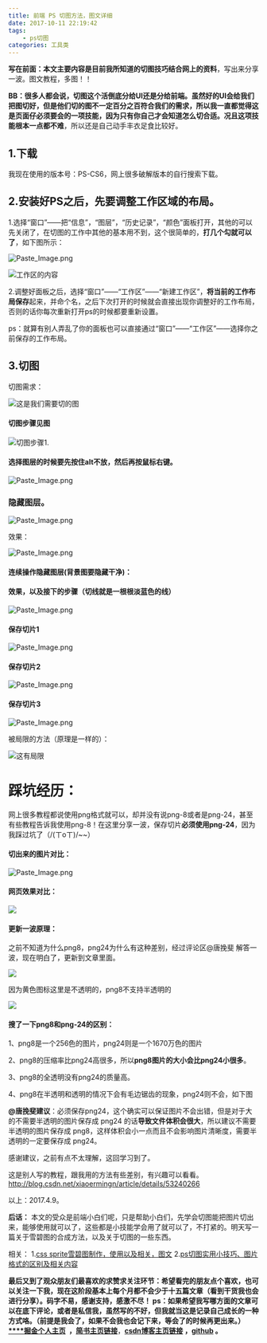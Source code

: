 ```yaml
---
title: 前端 PS 切图方法，图文详细
date: 2017-10-11 22:19:42
tags:
    - ps切图
categories: 工具类
---
```

**写在前面：**本文主要内容是目前**我所知道的切图技巧结合网上的资料**，写出来分享一波。图文教程，多图！！

**BB：**很多人都会说，切图这个活倒底分给UI还是分给前端。虽然好的UI会给我们把图切好，但是他们切的图不一定百分之百符合我们的需求，所以我一直都觉得这是页面仔必须要会的一项技能，因为只有你自己才会知道怎么切合适。况且**这项技能根本一点都不难**，所以还是自己动手丰衣足食比较好。


1.下载
---
我现在使用的版本号：PS-CS6，网上很多破解版本的自行搜索下载。

2.安装好PS之后，先要调整工作区域的布局。
---

1.选择“窗口”——把“信息”，“图层”，“历史记录”，“颜色”面板打开，其他的可以先关闭了，在切图的工作中其他的基本用不到，这个很简单的，**打几个勾就可以了**，如下图所示：

![Paste_Image.png](https://github.com/OBKoro1/articleImg_src/blob/master/weibo_img_move/undefined?raw=true?raw=true)


![工作区的内容](https://github.com/OBKoro1/articleImg_src/blob/master/weibo_img_move/undefined?raw=true?raw=true)

2.调整好面板之后，选择“窗口”——“工作区”——“新建工作区”，**将当前的工作布局保存**起来，并命个名，之后下次打开的时候就会直接出现你调整好的工作布局，否则的话你每次重新打开ps的时候都要重新设置。

ps：就算有别人弄乱了你的面板也可以直接通过“窗口”——“工作区”——选择你之前保存的工作布局。

**3.切图**
---
切图需求：

![这是我们需要切的图](https://github.com/OBKoro1/articleImg_src/blob/master/weibo_img_move/undefined?raw=true?raw=true)
#### 切图步骤见图


![切图步骤1.](https://github.com/OBKoro1/articleImg_src/blob/master/weibo_img_move/undefined?raw=true?raw=true)

#### 选择图层的时候要先按住alt不放，然后再按鼠标右键。
![Paste_Image.png](https://github.com/OBKoro1/articleImg_src/blob/master/weibo_img_move/undefined?raw=true?raw=true)
### 隐藏图层。

![Paste_Image.png](https://github.com/OBKoro1/articleImg_src/blob/master/weibo_img_move/undefined?raw=true?raw=true)

效果：

![Paste_Image.png](https://github.com/OBKoro1/articleImg_src/blob/master/weibo_img_move/undefined?raw=true?raw=true)

#### 连续操作隐藏图层(**背景图要隐藏干净**)：

####  效果，以及接下的步骤（切线就是一根根淡蓝色的线）

![Paste_Image.png](https://github.com/OBKoro1/articleImg_src/blob/master/weibo_img_move/undefined?raw=true?raw=true)

#### 保存切片1

![Paste_Image.png](https://github.com/OBKoro1/articleImg_src/blob/master/weibo_img_move/undefined?raw=true?raw=true)

#### 保存切片2


![Paste_Image.png](https://github.com/OBKoro1/articleImg_src/blob/master/weibo_img_move/undefined?raw=true?raw=true)


#### 保存切片3
![Paste_Image.png](https://github.com/OBKoro1/articleImg_src/blob/master/weibo_img_move/undefined?raw=true?raw=true)



被局限的方法（原理是一样的）：

![这有局限](https://github.com/OBKoro1/articleImg_src/blob/master/weibo_img_move/undefined?raw=true?raw=true)

踩坑经历：
===

网上很多教程都说使用png格式就可以，却并没有说png-8或者是png-24，甚至有些教程告诉我使用png-8！在这里分享一波，保存切片**必须使用png-24**，因为我踩过坑了（/(ㄒoㄒ)/~~）

#### 切出来的图片对比：

![Paste_Image.png](https://github.com/OBKoro1/articleImg_src/blob/master/weibo_img_move/undefined?raw=true?raw=true)

#### 网页效果对比：

![](https://github.com/OBKoro1/articleImg_src/blob/master/weibo_img_move/undefined?raw=true?raw=true)

#### 更新一波原理：
之前不知道为什么png8，png24为什么有这种差别，经过评论区@唐挽斐 解答一波，现在明白了，更新到文章里面。


![](https://github.com/OBKoro1/articleImg_src/blob/master/weibo_img_move/undefined?raw=true?raw=true)

因为黄色图标这里是不透明的，png8不支持半透明的

![](https://github.com/OBKoro1/articleImg_src/blob/master/weibo_img_move/undefined?raw=true?raw=true)

#### 搜了一下png8和png-24的区别：

1、png8是一个256色的图片，png24则是一个1670万色的图片

2、png8的压缩率比png24高很多，所以**png8图片的大小会比png24小很多**。

3、png8的全透明没有png24的质量高。

4、png8在半透明和透明的情况下会有毛边锯齿的现象，png24则不会，如下图

**@唐挽斐建议**：必须保存png24，这个确实可以保证图片不会出错，但是对于大的不需要半透明的图片保存成 png24 的话**导致文件体积会很大**，所以建议不需要半透明的图片保存成 png8，这样体积会小一点而且不会影响图片清晰度，需要半透明的一定要保存成 png24。

感谢建议，之前有点不太理解，这回学习到了。

这是别人写的教程，跟我用的方法有些差别，有兴趣可以看看。
http://blog.csdn.net/xiaoermingn/article/details/53240266

以上：2017.4.9。

**后话：** 本文的受众是前端小白们呢，只是帮助小白们，先学会切图能把图片切出来，能够使用就可以了，这些都是小技能学会用了就可以了，不打紧的。明天写一篇关于雪碧图的合成方法，以及关于切图的一些东西。

相关：
1.[css sprite雪碧图制作，使用以及相关，图文](https://juejin.im/post/58eb062861ff4b006b576d9c)
2.[ps切图实用小技巧、图片格式的区别及相关内容](https://juejin.im/post/58ec558d570c350057e849f0)

**最后又到了观众朋友们最喜欢的求赞求关注环节：**希望看完的朋友点个喜欢，也可以关注一下我，现在这阶段基本上每个月都不会少于十五篇文章（看到干货我也会进行分享）。码字不易，感谢支持，感激不尽！
**ps**：如果希望我写哪方面的文章可以在底下评论，或者是私信我，虽然写的不好，但我就当这是记录自己成长的一种方式咯。（前提是我会了，如果不会我也会记下来，等会了的时候再更出来。）
[****](http://www.jianshu.com/u/8d1dd8c80f06)**[掘金个人主页](https://juejin.im/user/58714f0eb123db4a2eb95372)  ，**[**简书主页链接**](http://www.jianshu.com/u/8d1dd8c80f06)，**[csdn博客主页链接](http://blog.csdn.net/OBKoro1?skin=dark1) ，[github](https://github.com/OBKoro1) 。**